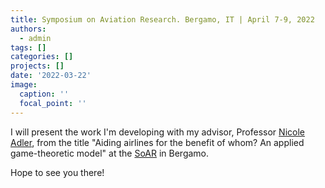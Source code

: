 ```yaml
---
title: Symposium on Aviation Research. Bergamo, IT | April 7-9, 2022
authors:
  - admin
tags: []
categories: []
projects: []
date: '2022-03-22'
image:
  caption: ''
  focal_point: ''
---
```


I will present the work I'm developing with my advisor, Professor [Nicole Adler](https://nicoleadler.huji.ac.il/), from the title "Aiding airlines for the benefit of whom? An applied game-theoretic model" at the [SoAR](https://sites.google.com/unibg.it/soar-bergamo/) in Bergamo.

Hope to see you there!